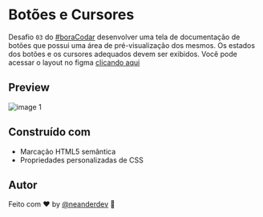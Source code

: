 # Botões e Cursores

Desafio `03` do [#boraCodar](https://boracodar.dev/) desenvolver uma tela de documentação de botões que possui uma área de pré-visualização dos mesmos. Os estados dos botões e os cursores adequados devem ser exibidos. 
Você pode acessar o layout no figma [clicando aqui](https://www.figma.com/community/file/1197534710257750520)

## Preview

![image 1](https://user-images.githubusercontent.com/87456011/214431004-de17dd52-bd84-4963-95db-e0de75153501.png)


## Construído com
- Marcação HTML5 semântica
- Propriedades personalizadas de CSS


## Autor

Feito com ♥ by [@neanderdev](https://www.linkedin.com/in/neander-de-souza-faria-3a93961a7/) :wave: 
